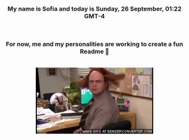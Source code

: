 


<div align="center">
<h3 >My name is Sofia and today is Sunday, 26 September, 01:22 GMT-4</h3><br>
<h3 >For now, me and my personalities are working to create a fun Readme 👋
</h3><br>
<img src='img/dwight.gif' alt='working...'/>
</div>
